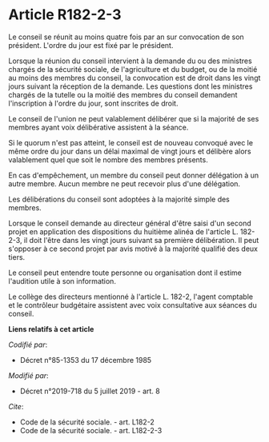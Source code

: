 # Article R182-2-3

Le conseil se réunit au moins quatre fois par an sur convocation de son président. L'ordre du jour est fixé par le président.

Lorsque la réunion du conseil intervient à la demande du ou des ministres chargés de la sécurité sociale, de l'agriculture et
du budget, ou de la moitié au moins des membres du conseil, la convocation est de droit dans les vingt jours suivant la
réception de la demande. Les questions dont les ministres chargés de la tutelle ou la moitié des membres du conseil demandent
l'inscription à l'ordre du jour, sont inscrites de droit.

Le conseil de l'union ne peut valablement délibérer que si la majorité de ses membres ayant voix délibérative assistent à la
séance.

Si le quorum n'est pas atteint, le conseil est de nouveau convoqué avec le même ordre du jour dans un délai maximal de vingt
jours et délibère alors valablement quel que soit le nombre des membres présents.

En cas d'empêchement, un membre du conseil peut donner délégation à un autre membre. Aucun membre ne peut recevoir plus d'une
délégation.

Les délibérations du conseil sont adoptées à la majorité simple des membres.

Lorsque le conseil demande au directeur général d'être saisi d'un second projet en application des dispositions du huitième
alinéa de l'article L. 182-2-3, il doit l'être dans les vingt jours suivant sa première délibération. Il peut s'opposer à ce
second projet par avis motivé à la majorité qualifié des deux tiers.

Le conseil peut entendre toute personne ou organisation dont il estime l'audition utile à son information.

Le collège des directeurs mentionné à l'article L. 182-2, l'agent comptable et le contrôleur budgétaire assistent avec voix
consultative aux séances du conseil.

**Liens relatifs à cet article**

_Codifié par_:

  - Décret n°85-1353 du 17 décembre 1985

_Modifié par_:

  - Décret n°2019-718 du 5 juillet 2019 - art. 8

_Cite_:

  - Code de la sécurité sociale. - art. L182-2
  - Code de la sécurité sociale. - art. L182-2-3
